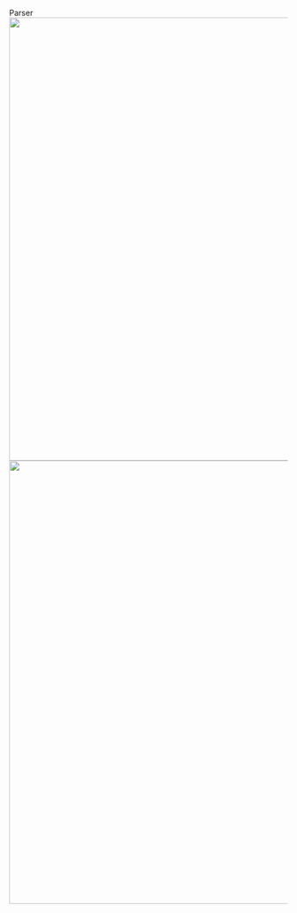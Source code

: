 Parser 
<img src="https://i.imgur.com/OriLflB.png" width="800">
<img src="https://i.imgur.com/BdW0397.png" width="800">